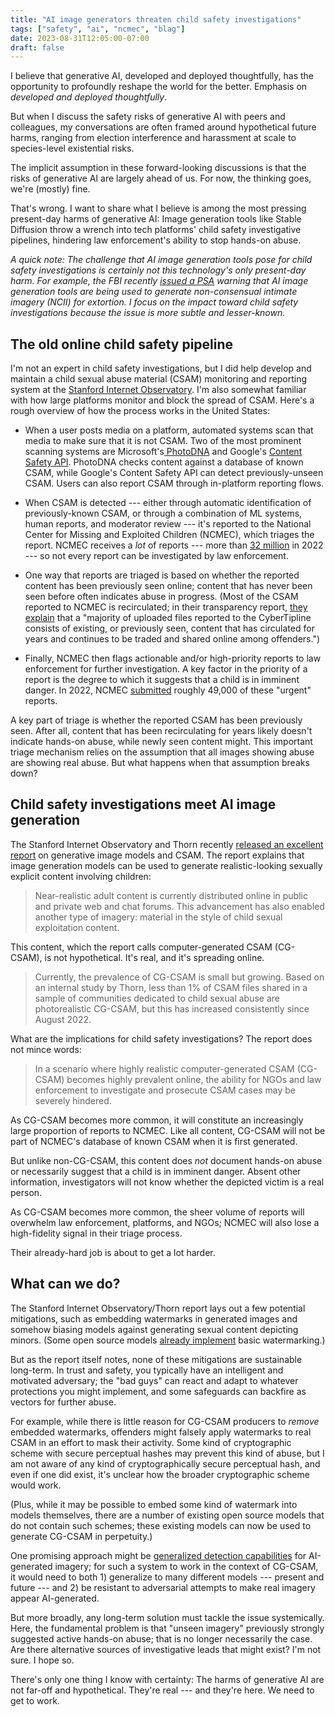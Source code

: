 ```yaml
---
title: "AI image generators threaten child safety investigations"
tags: ["safety", "ai", "ncmec", "blag"]
date: 2023-08-31T12:05:00-07:00
draft: false
---
```


I believe that generative AI, developed and deployed thoughtfully, has the opportunity to profoundly reshape the world for the better. Emphasis on _developed and deployed thoughtfully_.

But when I discuss the safety risks of generative AI with peers and colleagues, my conversations are often framed around hypothetical future harms, ranging from election interference and harassment at scale to species-level existential risks.

The implicit assumption in these forward-looking discussions is that the risks of generative AI are largely ahead of us. For now, the thinking goes, we're (mostly) fine.

That's wrong. I want to share what I believe is among the most pressing present-day harms of generative AI: Image generation tools like Stable Diffusion throw a wrench into tech platforms' child safety investigative pipelines, hindering law enforcement's ability to stop hands-on abuse.

_A quick note: The challenge that AI image generation tools pose for child safety investigations is certainly not this technology's only present-day harm. For example, the FBI recently [issued a PSA](https://www.ic3.gov/Media/Y2023/PSA230605) warning that AI image generation tools are being used to generate non-consensual intimate imagery (NCII) for extortion. I focus on the impact toward child safety investigations because the issue is more subtle and lesser-known._

## The old online child safety pipeline

I'm not an expert in child safety investigations, but I did help develop and maintain a child sexual abuse material (CSAM) monitoring and reporting system at the [Stanford Internet Observatory](https://cyber.fsi.stanford.edu/io). I'm also somewhat familiar with how large platforms monitor and block the spread of CSAM. Here's a rough overview of how the process works in the United States:

* When a user posts media on a platform, automated systems scan that media to make sure that it is not CSAM. Two of the most prominent scanning systems are Microsoft's[  PhotoDNA](https://en.wikipedia.org/wiki/PhotoDNA) and Google's [Content Safety API](https://protectingchildren.google/#tools-to-fight-csam). PhotoDNA checks content against a database of known CSAM, while Google's Content Safety API can detect previously-unseen CSAM. Users can also report CSAM through in-platform reporting flows.

* When CSAM is detected --- either through automatic identification of previously-known CSAM, or through a combination of ML systems, human reports, and moderator review --- it's reported to the National Center for Missing and Exploited Children (NCMEC), which triages the report. NCMEC receives a _lot_ of reports --- more than [32 million](https://www.missingkids.org/content/dam/missingkids/pdfs/OJJDP-NCMEC-Transparency_2022-Calendar-Year.pdf) in 2022 --- so not every report can be investigated by law enforcement.

* One way that reports are triaged is based on whether the reported content has been previously seen online; content that has never been seen before often indicates abuse in progress. (Most of the CSAM reported to NCMEC is recirculated; in their transparency report, [they explain](https://www.missingkids.org/content/dam/missingkids/pdfs/OJJDP-NCMEC-Transparency_2022-Calendar-Year.pdf) that a "majority of uploaded files reported to the CyberTipline consists of existing, or previously seen, content that has circulated for years and continues to be traded and shared online among offenders.")

* Finally, NCMEC then flags actionable and/or high-priority reports to law enforcement for further investigation. A key factor in the priority of a report is the degree to which it suggests that a child is in imminent danger. In 2022, NCMEC [submitted](https://www.missingkids.org/cybertiplinedata#reports) roughly 49,000 of these "urgent" reports.

A key part of triage is whether the reported CSAM has been previously seen. After all, content that has been recirculating for years likely doesn't indicate hands-on abuse, while newly seen content might. This important triage mechanism relies on the assumption that all images showing abuse are showing real abuse. But what happens when that assumption breaks down?

## Child safety investigations meet AI image generation

The Stanford Internet Observatory and Thorn recently [released an excellent report](https://cyber.fsi.stanford.edu/io/news/ml-csam-report) on generative image models and CSAM. The report explains that image generation models can be used to generate realistic-looking sexually explicit content involving children:

> Near-realistic adult content is currently distributed online in public and private web and chat forums. This advancement has also enabled another type of imagery: material in the style of child sexual exploitation content.

This content, which the report calls computer-generated CSAM (CG-CSAM), is not hypothetical. It's real, and it's spreading online.

> Currently, the prevalence of CG-CSAM is small but growing. Based on an internal study by Thorn, less than 1% of CSAM files shared in a sample of communities dedicated to child sexual abuse are photorealistic CG-CSAM, but this has increased consistently since August 2022.

What are the implications for child safety investigations? The report does not mince words:

> In a scenario where highly realistic computer-generated CSAM (CG-CSAM) becomes highly prevalent online, the ability for NGOs and law enforcement to investigate and prosecute CSAM cases may be severely hindered.

As CG-CSAM becomes more common, it will constitute an increasingly large proportion of reports to NCMEC. Like all content, CG-CSAM will not be part of NCMEC's database of known CSAM when it is first generated.

But unlike non-CG-CSAM, this content does _not_ document hands-on abuse or necessarily suggest that a child is in imminent danger. Absent other information, investigators will not know whether the depicted victim is a real person.

As CG-CSAM becomes more common, the sheer volume of reports will overwhelm law enforcement, platforms, and NGOs; NCMEC will also lose a high-fidelity signal in their triage process.

Their already-hard job is about to get a lot harder.

## What can we do?

The Stanford Internet Observatory/Thorn report lays out a few potential mitigations, such as embedding watermarks in generated images and somehow biasing models against generating sexual content depicting minors. (Some open source models [already implement](https://github.com/huggingface/diffusers/blob/aedd78767c99f7bc26a532622d4006280cc6c00d/src/diffusers/pipelines/stable_diffusion_xl/pipeline_stable_diffusion_xl.py#L892) basic watermarking.)

But as the report itself notes, none of these mitigations are sustainable long-term. In trust and safety, you typically have an intelligent and motivated adversary; the "bad guys" can react and adapt to whatever protections you might implement, and some safeguards can backfire as vectors for further abuse.

For example, while there is little reason for CG-CSAM producers to _remove_ embedded watermarks, offenders might falsely apply watermarks to real CSAM in an effort to mask their activity. Some kind of cryptographic scheme with secure perceptual hashes may prevent this kind of abuse, but I am not aware of any kind of cryptographically secure perceptual hash, and even if one did exist, it's unclear how the broader cryptographic scheme would work.

(Plus, while it may be possible to embed some kind of watermark into models themselves, there are a number of existing open source models that do not contain such schemes; these existing models can now be used to generate CG-CSAM in perpetuity.)

One promising approach might be [generalized detection capabilities](https://www.nytimes.com/interactive/2023/06/28/technology/ai-detection-midjourney-stable-diffusion-dalle.html) for AI-generated imagery; for such a system to work in the context of CG-CSAM, it would need to both 1) generalize to many different models --- present and future --- and 2) be resistant to adversarial attempts to make real imagery appear AI-generated.

But more broadly, any long-term solution must tackle the issue systemically. Here, the fundamental problem is that "unseen imagery" previously strongly suggested active hands-on abuse; that is no longer necessarily the case. Are there alternative sources of investigative leads that might exist? I'm not sure. I hope so.

There's only one thing I know with certainty: The harms of generative AI are not far-off and hypothetical. They're real --- and they're here. We need to get to work.

<!-- _Thank you to David and Rhythm for reviewing drafts of this post. All errors remain my own._ -->